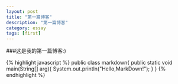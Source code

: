 ```yaml
---
layout: post
title: "第一篇博客"
description: "第一篇博客"
category: essay
tags: [first]
---
```


###这是我的第一篇博客:)

{% highlight javascript %}
public class markdown{
    public static void main(String[] arg){
    System.out.println("Hello,MarkDown!");
}
}
{% endhighlight %}

